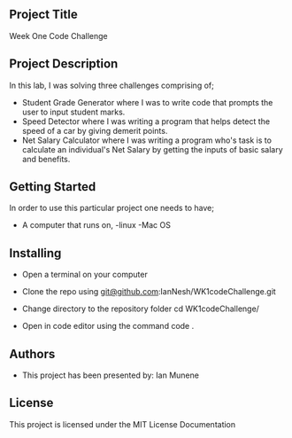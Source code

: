 ## Project Title
Week One Code Challenge

## Project Description
In this lab, I was solving three challenges comprising of;
* Student Grade Generator where I was to write code that prompts the user to input student marks.
* Speed Detector where I was writing a program that helps detect the speed of a car by giving demerit points.
* Net Salary Calculator where I was writing a program who's task is to calculate an individual's Net Salary by getting the inputs of basic salary and benefits.

## Getting Started
In order to use this particular project one needs to have;
* A computer that runs on,
 -linux
  -Mac OS

## Installing
* Open a terminal on your computer
* Clone the repo using 
    git@github.com:IanNesh/WK1codeChallenge.git

* Change directory to the repository folder
    cd WK1codeChallenge/
* Open in code editor using the command
    code .



## Authors
* This project has been presented by:
    Ian Munene

## License
This project is licensed under the MIT License Documentation
